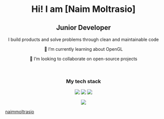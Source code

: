 <div align="center">

# Hi! I am [Naim Moltrasio]

## Junior Developer

I build products and solve problems through clean and maintainable code
 
🌱 I’m currently learning about OpenGL

👯 I’m looking to collaborate on open-source projects

<br>

### My tech stack

![](https://img.shields.io/badge/HTML5-E34F26.svg?style=for-the-badge&logo=HTML5&logoColor=white)
![](https://img.shields.io/badge/CSS3-1572B6.svg?style=for-the-badge&logo=CSS3&logoColor=white)
![](https://img.shields.io/badge/JavaScript-F7DF1E.svg?style=for-the-badge&logo=JavaScript&logoColor=black)


![](https://github-readme-stats.vercel.app/api/top-langs/?username=naimmoltrasio&bg_color=161320&text_color=D9E0EE&icon_color=DDB6F2&title_color=96CDFB&hide_border=false&include_all_commits=true&count_private=false&layout=compact)

</div>
  
[naimmoltrasio](https://github.com/naimmoltrasio)

